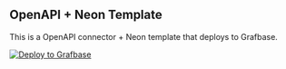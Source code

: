 ## OpenAPI + Neon Template

This is a OpenAPI connector + Neon template that deploys to Grafbase.

[![Deploy to Grafbase](https://grafbase.com/button)](https://grafbase.com/new/configure?template=Neon&source=https%3A%2F%2Fgithub.com%2Fgrafbase%2Fgrafbase%2Ftree%2Fmain%2Ftemplates%2Fopenapi-neon)
